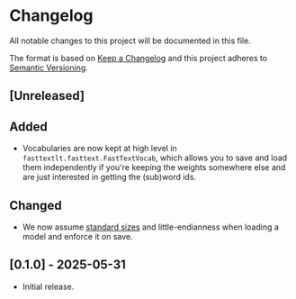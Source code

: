 Changelog
=========

All notable changes to this project will be documented in this file.

The format is based on [Keep a Changelog](http://keepachangelog.com/) and this project adheres to
[Semantic Versioning](http://semver.org/).

## [Unreleased]

## Added

- Vocabularies are now kept at high level in `fasttextlt.fasttext.FastTextVocab`, which allows you
  to save and load them independently if you're keeping the weights somewhere else and are just
  interested in getting the (sub)word ids.

## Changed

- We now assume [standard
  sizes](https://docs.python.org/3/library/struct.html#byte-order-size-and-alignment) and
  little-endianness when loading a model and enforce it on save.

## [0.1.0] - 2025-05-31

- Initial release.